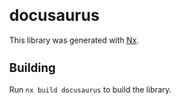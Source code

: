 # docusaurus

This library was generated with [Nx](https://nx.dev).

## Building

Run `nx build docusaurus` to build the library.
